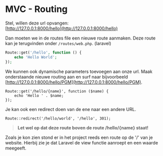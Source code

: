 # MVC - Routing

Stel, willen deze url opvangen:  
[http://127.0.0.1:8000/hello](http://127.0.0.1:8000/hello)

Dan moeten we in de routes file een nieuwe route aanmaken. Deze route kan je terugvinden onder `/routes/web.php`. (laravel)

```php
Route::get('/hello', function () {
    echo 'Hello World';
});
```

We kunnen ook dynamische parameters toevoegen aan onze url. Maak onderstaande nieuwe routing aan en surf naar bijvoorbeeld [http://127.0.0.1:8000/hello/PGM](http://127.0.0.1:8000/hello/PGM). 

```
Route::get('/hello/{name}', function ($name) {
    echo 'Hello ' . $name;
});
```

Je kan ook een redirect doen van de ene naar een andere URL.

```
Route::redirect('/hello/world', '/hello', 301);
```

> **Let wel op dat deze route boven de route /hello/{name} staat!**

Zoals je kon zien stond er in het project reeds een route op de '/' van je website. Hierbij zie je dat Laravel de view functie aanroept en een waarde meegeeft.
